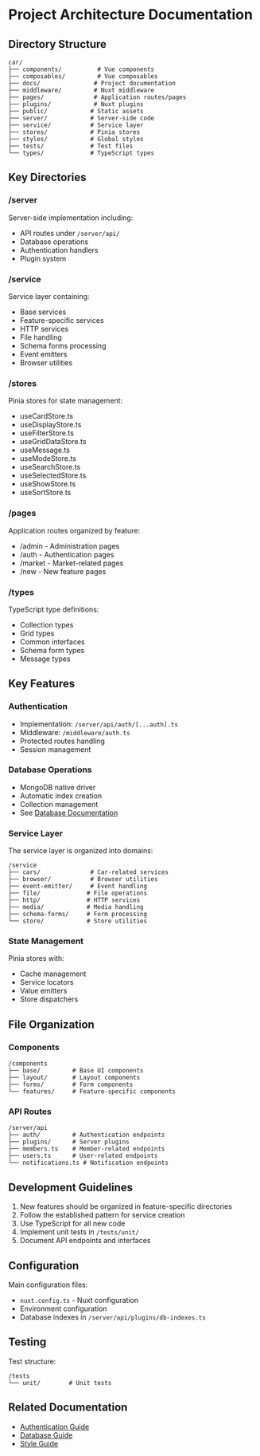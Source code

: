 # Project Architecture Documentation

## Directory Structure

```
car/
├── components/          # Vue components
├── composables/         # Vue composables
├── docs/               # Project documentation
├── middleware/         # Nuxt middleware
├── pages/              # Application routes/pages
├── plugins/            # Nuxt plugins
├── public/            # Static assets
├── server/            # Server-side code
├── service/           # Service layer
├── stores/            # Pinia stores
├── styles/            # Global styles
├── tests/             # Test files
└── types/             # TypeScript types
```

## Key Directories

### /server
Server-side implementation including:
- API routes under `/server/api/`
- Database operations
- Authentication handlers
- Plugin system

### /service
Service layer containing:
- Base services
- Feature-specific services
- HTTP services
- File handling
- Schema forms processing
- Event emitters
- Browser utilities

### /stores
Pinia stores for state management:
- useCardStore.ts
- useDisplayStore.ts
- useFilterStore.ts
- useGridDataStore.ts
- useMessage.ts
- useModeStore.ts
- useSearchStore.ts
- useSelectedStore.ts
- useShowStore.ts
- useSortStore.ts

### /pages
Application routes organized by feature:
- /admin - Administration pages
- /auth - Authentication pages
- /market - Market-related pages
- /new - New feature pages

### /types
TypeScript type definitions:
- Collection types
- Grid types
- Common interfaces
- Schema form types
- Message types

## Key Features

### Authentication
- Implementation: `/server/api/auth/[...auth].ts`
- Middleware: `/middleware/auth.ts`
- Protected routes handling
- Session management

### Database Operations
- MongoDB native driver
- Automatic index creation
- Collection management
- See [Database Documentation](../database/DATABASE.md)

### Service Layer
The service layer is organized into domains:
```
/service
├── cars/              # Car-related services
├── browser/           # Browser utilities
├── event-emitter/     # Event handling
├── file/             # File operations
├── http/             # HTTP services
├── media/            # Media handling
├── schema-forms/     # Form processing
└── store/            # Store utilities
```

### State Management
Pinia stores with:
- Cache management
- Service locators
- Value emitters
- Store dispatchers

## File Organization

### Components
```
/components
├── base/         # Base UI components
├── layout/       # Layout components
├── forms/        # Form components
└── features/     # Feature-specific components
```

### API Routes
```
/server/api
├── auth/         # Authentication endpoints
├── plugins/      # Server plugins
├── members.ts    # Member-related endpoints
├── users.ts      # User-related endpoints
└── notifications.ts # Notification endpoints
```

## Development Guidelines

1. New features should be organized in feature-specific directories
2. Follow the established pattern for service creation
3. Use TypeScript for all new code
4. Implement unit tests in `/tests/unit/`
5. Document API endpoints and interfaces

## Configuration

Main configuration files:
- `nuxt.config.ts` - Nuxt configuration
- Environment configuration
- Database indexes in `/server/api/plugins/db-indexes.ts`

## Testing

Test structure:
```
/tests
└── unit/        # Unit tests
```

## Related Documentation

- [Authentication Guide](../auth/AUTH.md)
- [Database Guide](../database/DATABASE.md)
- [Style Guide](../GUIDE.md)
